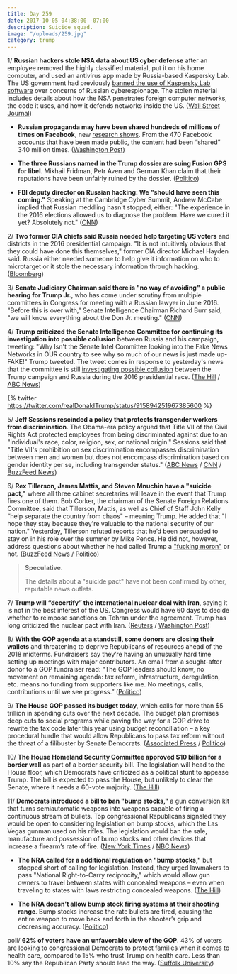 ```yaml
---
title: Day 259
date: 2017-10-05 04:38:00 -07:00
description: Suicide squad.
image: "/uploads/259.jpg"
category: trump
---
```


1/ **Russian hackers stole NSA data about US cyber defense** after an employee removed the highly classified material, put it on his home computer, and used an antivirus app made by Russia-based Kaspersky Lab. The US government had previously [banned the use of Kaspersky Lab software](https://whatthefuckjusthappenedtoday.com/2017/09/13/day-237/#2-the-u-s-government-has-banned-the) over concerns of Russian cyberespionage. The stolen material includes details about how the NSA penetrates foreign computer networks, the code it uses, and how it defends networks inside the US. ([Wall Street Journal](https://www.wsj.com/articles/russian-hackers-stole-nsa-data-on-u-s-cyber-defense-1507222108))

* **Russian propaganda may have been shared hundreds of millions of times on Facebook**, new [research shows](https://public.tableau.com/profile/d1gi#!/vizhome/FB4/TotalReachbyPage). From the 470 Facebook accounts that have been made public, the content had been “shared” 340 million times. ([Washington Post](https://www.washingtonpost.com/news/the-switch/wp/2017/10/05/russian-propaganda-may-have-been-shared-hundreds-of-millions-of-times-new-research-says/))

* **The three Russians named in the Trump dossier are suing Fusion GPS for libel**. Mikhail Fridman, Petr Aven and German Khan claim that their reputations have been unfairly ruined by the dossier. ([Politico](http://www.politico.com/blogs/under-the-radar/2017/10/04/trump-dossier-fusion-gps-russians-lawsuit-fridman-aven-khan-243461))

* **FBI deputy director on Russian hacking: We "should have seen this coming."** Speaking at the Cambridge Cyber Summit, Andrew McCabe implied that Russian meddling hasn't stopped, either: "The experience in the 2016 elections allowed us to diagnose the problem. Have we cured it yet? Absolutely not." ([CNN](http://www.cnn.com/2017/10/04/politics/fbi-russia-hacking-surprise/index.html))

2/ **Two former CIA chiefs said Russia needed help targeting US voters** and districts in the 2016 presidential campaign. "It is not intuitively obvious that they could have done this themselves," former CIA director Michael Hayden said. Russia either needed someone to help give it information on who to microtarget or it stole the necessary information through hacking. ([Bloomberg](https://www.bloomberg.com/news/articles/2017-10-04/russia-needed-help-targeting-u-s-voters-two-ex-cia-chiefs-say))

3/ **Senate Judiciary Chairman said there is "no way of avoiding" a public hearing for Trump Jr.**, who has come under scrutiny from multiple committees in Congress for meeting with a Russian lawyer in June 2016. "Before this is over with," Senate Intelligence Chairman Richard Burr said, "we will know everything about the Don Jr. meeting." ([CNN](http://www.cnn.com/2017/10/05/politics/donald-trump-jr-public-hearing/index.html))

4/ **Trump criticized the Senate Intelligence Committee for continuing its investigation into possible collusion** between Russia and his campaign, tweeting: "Why Isn't the Senate Intel Committee looking into the Fake News Networks in OUR country to see why so much of our news is just made up-FAKE!" Trump tweeted. The tweet comes in response to yesterday's news that the committee is still [investigating possible collusion](https://whatthefuckjusthappenedtoday.com/2017/10/04/day-258/#3-the-senate-intelligence-committee) between the Trump campaign and Russia during the 2016 presidential race. ([The Hill](http://thehill.com/homenews/administration/353982-trump-why-isnt-senate-intel-committee-looking-into-fake-news-networks) / [ABC News](http://abcnews.go.com/Politics/wireStory/trump-targets-senate-intelligence-committee-russia-50298241))

{% twitter https://twitter.com/realDonaldTrump/status/915894251967385600 %}

5/ **Jeff Sessions rescinded a policy that protects transgender workers from discrimination**. The Obama-era policy argued that Title VII of the Civil Rights Act protected employees from being discriminated against due to an "individual's race, color, religion, sex, or national origin." Sessions said that "Title VII's prohibition on sex discrimination encompasses discrimination between men and women but does not encompass discrimination based on gender identity per se, including transgender status." ([ABC News](http://abcnews.go.com/Politics/justice-department-rolls-back-protections-transgender-workers/story?id=50306365) / [CNN](http://www.cnn.com/2017/10/05/politics/jeff-sessions-transgender-title-vii/) / [BuzzFeed News](https://www.buzzfeed.com/dominicholden/jeff-sessions-just-reversed-a-policy-that-protects))

6/ **Rex Tillerson, James Mattis, and Steven Mnuchin have a "suicide pact,"** where all three cabinet secretaries will leave in the event that Trump fires one of them. Bob Corker, the chairman of the Senate Foreign Relations Committee, said that Tillerson, Mattis, as well as Chief of Staff John Kelly “help separate the country from chaos" – meaning Trump. He added that "I hope they stay because they're valuable to the national security of our nation." Yesterday, Tillerson refuted reports that he’d been persuaded to stay on in his role over the summer by Mike Pence. He did not, however, address questions about whether he had called Trump a ["fucking moron"](https://whatthefuckjusthappenedtoday.com/2017/10/04/day-258/#1-rex-tillerson-reportedly-called-tr) or not. ([BuzzFeed News](https://www.buzzfeed.com/johnhudson/tillerson) / [Politico](http://www.politico.com/story/2017/10/04/corker-chaos-tillerson-mattis-kelly-243464)) 

> **Speculative.**
>
> The details about a "suicide pact" have not been confirmed by other, reputable news outlets.

7/ **Trump will “decertify” the international nuclear deal with Iran**, saying it is not in the best interest of the US. Congress would have 60 days to decide whether to reimpose sanctions on Tehran under the agreement. Trump has long criticized the nuclear pact with Iran. ([Reuters](https://www.reuters.com/article/us-iran-nuclear-usa/trump-expected-to-decertify-iran-nuclear-deal-official-idUSKBN1CA2ID) / [Washington Post](https://www.washingtonpost.com/politics/trump-plans-to-declare-that-iran-nuclear-deal-is-not-in-the-national-interest/2017/10/05/825c916e-a9e3-11e7-b3aa-c0e2e1d41e38_story.html))

8/ **With the GOP agenda at a standstill, some donors are closing their wallets** and threatening to deprive Republicans of resources ahead of the 2018 midterms. Fundraisers say they’re having an unusually hard time setting up meetings with major contributors. An email from a sought-after donor to a GOP fundraiser read: “The GOP leaders should know, no movement on remaining agenda: tax reform, infrastructure, deregulation, etc. means no funding from supporters like me. No meetings, calls, contributions until we see progress.” ([Politico](http://www.politico.com/story/2017/10/05/republican-donors-trump-mcconnell-anger-243449))

9/ **The House GOP passed its budget today**, which calls for more than $5 trillion in spending cuts over the next decade. The budget plan promises deep cuts to social programs while paving the way for a GOP drive to rewrite the tax code later this year using budget reconciliation – a key procedural hurdle that would allow Republicans to pass tax reform without the threat of a filibuster by Senate Democrats. ([Associated Press](https://apnews.com/f28e498a2d054534b35142b6858bfcb1/House-GOP-eyes-budget-passage-that-is-key-to-tax-debate) / [Politico](http://www.politico.com/story/2017/10/04/house-senate-budget-writers-243458))

10/ **The House Homeland Security Committee approved $10 billion for a border wall** as part of a border security bill. The legislation will head to the House floor, which Democrats have criticized as a political stunt to appease Trump. The bill is expected to pass the House, but unlikely to clear the Senate, where it needs a 60-vote majority. ([The Hill](http://thehill.com/homenews/house/353904-house-panel-approves-10b-for-border-wall))

11/ **Democrats introduced a bill to ban "bump stocks,"** a gun conversion kit that turns semiautomatic weapons into weapons capable of firing a continuous stream of bullets. Top congressional Republicans signaled they would be open to considering legislation on bump stocks, which the Las Vegas gunman used on his rifles. The legislation would ban the sale, manufacture and possession of bump stocks and other devices that increase a firearm’s rate of fire. ([New York Times](https://www.nytimes.com/2017/10/04/us/politics/bump-stock-fire-legal-republicans-congress.html) / [NBC News](https://www.nbcnews.com/storyline/las-vegas-shooting/democrats-seek-ban-devices-boost-gun-rate-fire-n807456))

* **The NRA called for a additional regulation on "bump stocks,"** but stopped short of calling for legislation. Instead, they urged lawmakers to pass "National Right-to-Carry reciprocity," which would allow gun owners to travel between states with concealed weapons – even when traveling to states with laws restricting concealed weapons. ([The Hill](http://thehill.com/blogs/blog-briefing-room/news/354081-nra-backs-new-regs-on-device-used-in-vegas-shootings))

* **The NRA doesn't allow bump stock firing systems at their shooting range**. Bump stocks increase the rate bullets are fired, causing the entire weapon to move back and forth in the shooter’s grip and decreasing accuracy. ([Politico](http://www.politico.com/story/2017/10/05/nra-bump-stock-ban-firing-ranges-243495))

poll/ **62% of voters have an unfavorable view of the GOP**. 43% of voters are looking to congressional Democrats to protect families when it comes to health care, compared to 15% who trust Trump on health care. Less than 10% say the Republican Party should lead the way. ([Suffolk University](http://www.suffolk.edu/academics/10741.php))
